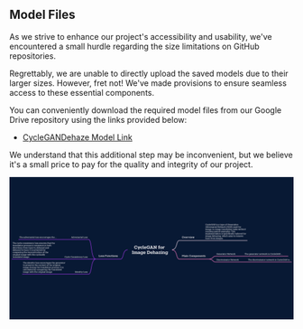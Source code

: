 ## Model Files
As we strive to enhance our project's accessibility and usability, we've encountered a small hurdle regarding the size limitations on GitHub repositories.

Regrettably, we are unable to directly upload the saved models due to their larger sizes. However, fret not! We've made provisions to ensure seamless access to these essential components.

You can conveniently download the required model files from our Google Drive repository using the links provided below:

- [CycleGANDehaze Model Link](https://drive.google.com/drive/folders/1Q8ClENe69lsS82tiKvqkLF5r2r1imXuC?usp=drive_link) 

We understand that this additional step may be inconvenient, but we believe it's a small price to pay for the quality and integrity of our project.

<img src="assets/CycleGAN.png" alt="Model Architecture"/>
